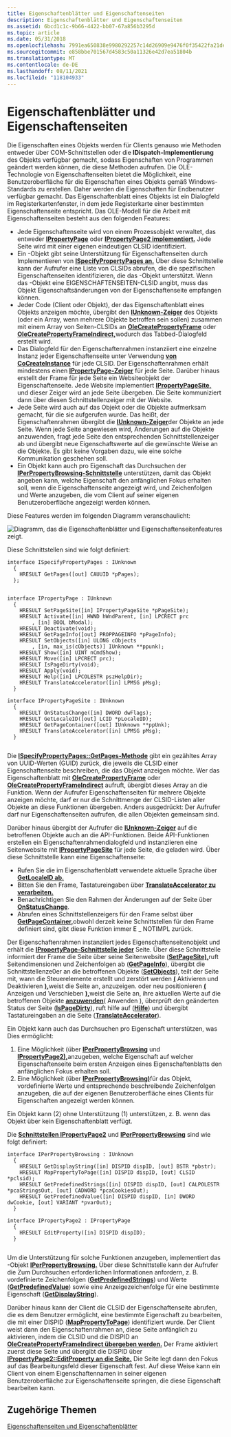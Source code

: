 ```yaml
---
title: Eigenschaftenblätter und Eigenschaftenseiten
description: Eigenschaftenblätter und Eigenschaftenseiten
ms.assetid: 6bcd1c1c-9b66-4422-bb07-67a856b3295d
ms.topic: article
ms.date: 05/31/2018
ms.openlocfilehash: 7991ea650838e9980292257c14d26909e9476f0f35422fa21deab2b0b5ecbbdd
ms.sourcegitcommit: e858bbe701567d4583c50a11326e42d7ea51804b
ms.translationtype: MT
ms.contentlocale: de-DE
ms.lasthandoff: 08/11/2021
ms.locfileid: "118104933"
---
```

# <a name="property-sheets-and-property-pages"></a>Eigenschaftenblätter und Eigenschaftenseiten

Die Eigenschaften eines Objekts werden für Clients genauso wie Methoden entweder über COM-Schnittstellen oder die **IDispatch-Implementierung** des Objekts verfügbar gemacht, sodass Eigenschaften von Programmen geändert werden können, die diese Methoden aufrufen. Die OLE-Technologie von Eigenschaftenseiten bietet die Möglichkeit, eine Benutzeroberfläche für die Eigenschaften eines Objekts gemäß Windows-Standards zu erstellen. Daher werden die Eigenschaften für Endbenutzer verfügbar gemacht. Das Eigenschaftenblatt eines Objekts ist ein Dialogfeld im Registerkartenfenster, in dem jede Registerkarte einer bestimmten Eigenschaftenseite entspricht. Das OLE-Modell für die Arbeit mit Eigenschaftenseiten besteht aus den folgenden Features:

-   Jede Eigenschaftenseite wird von einem Prozessobjekt verwaltet, das entweder [**IPropertyPage**](/windows/desktop/api/OCIdl/nn-ocidl-ipropertypage) oder [**IPropertyPage2 implementiert.**](/windows/desktop/api/OCIdl/nn-ocidl-ipropertypage2) Jede Seite wird mit einer eigenen eindeutigen CLSID identifiziert.
-   Ein -Objekt gibt seine Unterstützung für Eigenschaftenseiten durch Implementieren von [**ISpecifyPropertyPages an.**](/windows/desktop/api/OCIdl/nn-ocidl-ispecifypropertypages) Über diese Schnittstelle kann der Aufrufer eine Liste von CLSIDs abrufen, die die spezifischen Eigenschaftenseiten identifizieren, die das -Objekt unterstützt. Wenn das -Objekt eine EIGENSCHAFTENSEITEN-CLSID angibt, muss das Objekt Eigenschaftsänderungen von der Eigenschaftenseite empfangen können.
-   Jeder Code (Client oder Objekt), der das Eigenschaftenblatt eines Objekts anzeigen möchte, übergibt den [**IUnknown-Zeiger**](/windows/desktop/api/Unknwn/nn-unknwn-iunknown) des Objekts (oder ein Array, wenn mehrere Objekte betroffen sein sollen) zusammen mit einem Array von Seiten-CLSIDs an [**OleCreatePropertyFrame**](/windows/desktop/api/OleCtl/nf-olectl-olecreatepropertyframe) oder [**OleCreatePropertyFrameIndirect,**](/windows/desktop/api/OleCtl/nf-olectl-olecreatepropertyframeindirect)wodurch das Tabbed-Dialogfeld erstellt wird.
-   Das Dialogfeld für den Eigenschaftenrahmen instanziiert eine einzelne Instanz jeder Eigenschaftenseite unter Verwendung [**von CoCreateInstance**](/windows/desktop/api/combaseapi/nf-combaseapi-cocreateinstance) für jede CLSID. Der Eigenschaftenrahmen erhält mindestens einen [**IPropertyPage-Zeiger**](/windows/desktop/api/OCIdl/nn-ocidl-ipropertypage) für jede Seite. Darüber hinaus erstellt der Frame für jede Seite ein Websiteobjekt der Eigenschaftenseite. Jede Website implementiert [**IPropertyPageSite,**](/windows/desktop/api/OCIdl/nn-ocidl-ipropertypagesite) und dieser Zeiger wird an jede Seite übergeben. Die Seite kommuniziert dann über diesen Schnittstellenzeiger mit der Website.
-   Jede Seite wird auch auf das Objekt oder die Objekte aufmerksam gemacht, für die sie aufgerufen wurde. Das heißt, der Eigenschaftenrahmen übergibt die [**IUnknown-Zeiger**](/windows/desktop/api/Unknwn/nn-unknwn-iunknown)der Objekte an jede Seite. Wenn jede Seite angewiesen wird, Änderungen auf die Objekte anzuwenden, fragt jede Seite den entsprechenden Schnittstellenzeiger ab und übergibt neue Eigenschaftswerte auf die gewünschte Weise an die Objekte. Es gibt keine Vorgaben dazu, wie eine solche Kommunikation geschehen soll.
-   Ein Objekt kann auch pro Eigenschaft das Durchsuchen der [**IPerPropertyBrowsing-Schnittstelle**](/windows/desktop/api/OCIdl/nn-ocidl-iperpropertybrowsing) unterstützen, damit das Objekt angeben kann, welche Eigenschaft den anfänglichen Fokus erhalten soll, wenn die Eigenschaftenseite angezeigt wird, und Zeichenfolgen und Werte anzugeben, die vom Client auf seiner eigenen Benutzeroberfläche angezeigt werden können.

Diese Features werden im folgenden Diagramm veranschaulicht:

![Diagramm, das die Eigenschaftenblätter und Eigenschaftenseitenfeatures zeigt.](images/7ea02938-c2fc-4ad0-a8b1-25222ca890ea.png)

Diese Schnittstellen sind wie folgt definiert:

``` syntax
interface ISpecifyPropertyPages : IUnknown 
  { 
    HRESULT GetPages([out] CAUUID *pPages); 
  }; 
 
 
interface IPropertyPage : IUnknown 
  { 
    HRESULT SetPageSite([in] IPropertyPageSite *pPageSite); 
    HRESULT Activate([in] HWND hWndParent, [in] LPCRECT prc 
        , [in] BOOL bModal); 
    HRESULT Deactivate(void); 
    HRESULT GetPageInfo([out] PROPPAGEINFO *pPageInfo); 
    HRESULT SetObjects([in] ULONG cObjects 
        , [in, max_is(cObjects)] IUnknown **ppunk); 
    HRESULT Show([in] UINT nCmdShow); 
    HRESULT Move([in] LPCRECT prc); 
    HRESULT IsPageDirty(void); 
    HRESULT Apply(void); 
    HRESULT Help([in] LPCOLESTR pszHelpDir); 
    HRESULT TranslateAccelerator([in] LPMSG pMsg); 
  } 
 
interface IPropertyPageSite : IUnknown 
  { 
    HRESULT OnStatusChange([in] DWORD dwFlags); 
    HRESULT GetLocaleID([out] LCID *pLocaleID); 
    HRESULT GetPageContainer([out] IUnknown **ppUnk); 
    HRESULT TranslateAccelerator([in] LPMSG pMsg); 
  } 
 
```

Die [**ISpecifyPropertyPages::GetPages-Methode**](/windows/desktop/api/OCIdl/nf-ocidl-ispecifypropertypages-getpages) gibt ein gezähltes Array von UUID-Werten (GUID) zurück, die jeweils die CLSID einer Eigenschaftenseite beschreiben, die das Objekt anzeigen möchte. Wer das Eigenschaftenblatt mit [**OleCreatePropertyFrame**](/windows/desktop/api/OleCtl/nf-olectl-olecreatepropertyframe) oder [**OleCreatePropertyFrameIndirect**](/windows/desktop/api/OleCtl/nf-olectl-olecreatepropertyframeindirect) aufruft, übergibt dieses Array an die Funktion. Wenn der Aufrufer Eigenschaftenseiten für mehrere Objekte anzeigen möchte, darf er nur die Schnittmenge der CLSID-Listen aller Objekte an diese Funktionen übergeben. Anders ausgedrückt: Der Aufrufer darf nur Eigenschaftenseiten aufrufen, die allen Objekten gemeinsam sind.

Darüber hinaus übergibt der Aufrufer die [**IUnknown-Zeiger**](/windows/desktop/api/Unknwn/nn-unknwn-iunknown) auf die betroffenen Objekte auch an die API-Funktionen. Beide API-Funktionen erstellen ein Eigenschaftenrahmendialogfeld und instanziieren eine Seitenwebsite mit [**IPropertyPageSite**](/windows/desktop/api/OCIdl/nn-ocidl-ipropertypagesite) für jede Seite, die geladen wird. Über diese Schnittstelle kann eine Eigenschaftenseite:

-   Rufen Sie die im Eigenschaftenblatt verwendete aktuelle Sprache über [**GetLocaleID ab.**](/windows/desktop/api/OCIdl/nf-ocidl-ipropertypagesite-getlocaleid)
-   Bitten Sie den Frame, Tastatureingaben über [**TranslateAccelerator zu verarbeiten.**](/windows/desktop/api/OCIdl/nf-ocidl-ipropertypagesite-translateaccelerator)
-   Benachrichtigen Sie den Rahmen der Änderungen auf der Seite über [**OnStatusChange**](/windows/desktop/api/OCIdl/nf-ocidl-ipropertypagesite-onstatuschange).
-   Abrufen eines Schnittstellenzeigers für den Frame selbst über [**GetPageContainer,**](/windows/desktop/api/OCIdl/nf-ocidl-ipropertypagesite-getpagecontainer)obwohl derzeit keine Schnittstellen für den Frame definiert sind, gibt diese Funktion immer E \_ NOTIMPL zurück.

Der Eigenschaftenrahmen instanziiert jedes Eigenschaftenseitenobjekt und erhält die [**IPropertyPage-Schnittstelle jeder**](/windows/desktop/api/OCIdl/nn-ocidl-ipropertypage) Seite. Über diese Schnittstelle informiert der Frame die Seite über seine Seitenwebsite ([**SetPageSite),**](/windows/desktop/api/OCIdl/nf-ocidl-ipropertypage-setpagesite)ruft Seitendimensionen und Zeichenfolgen ab ([**GetPageInfo**](/windows/desktop/api/OCIdl/nf-ocidl-ipropertypage-getpageinfo)), übergibt die Schnittstellenze0er an die betroffenen Objekte ([**SetObjects**](/windows/desktop/api/OCIdl/nf-ocidl-ipropertypage-setobjects)), teilt der Seite mit, wann die Steuerelemente erstellt und zerstört werden [**(**](/windows/desktop/api/OCIdl/nf-ocidl-ipropertypage-activate) Aktivieren und Deaktivieren [**),**](/windows/desktop/api/OCIdl/nf-ocidl-ipropertypage-deactivate)weist die Seite an, anzuzeigen. oder neu positionieren [**(**](/windows/desktop/api/OCIdl/nf-ocidl-ipropertypage-show) Anzeigen und Verschieben [**),**](/windows/desktop/api/OCIdl/nf-ocidl-ipropertypage-move)weist die Seite an, ihre aktuellen Werte auf die betroffenen Objekte [**anzuwenden**](/windows/desktop/api/OCIdl/nf-ocidl-ipropertypage-apply)( Anwenden ), überprüft den geänderten Status der Seite ([**IsPageDirty**](/windows/desktop/api/OCIdl/nf-ocidl-ipropertypage-ispagedirty)), ruft hilfe auf ([**Hilfe**](/windows/desktop/api/OCIdl/nf-ocidl-ipropertypage-help)) und übergibt Tastatureingaben an die Seite ([**TranslateAccelerator**](/windows/desktop/api/OCIdl/nf-ocidl-ipropertypage-translateaccelerator)).

Ein Objekt kann auch das Durchsuchen pro Eigenschaft unterstützen, was Dies ermöglicht:

1.  Eine Möglichkeit (über [**IPerPropertyBrowsing**](/windows/desktop/api/OCIdl/nn-ocidl-iperpropertybrowsing) und [**IPropertyPage2),**](/windows/desktop/api/OCIdl/nn-ocidl-ipropertypage2)anzugeben, welche Eigenschaft auf welcher Eigenschaftenseite beim ersten Anzeigen eines Eigenschaftenblatts den anfänglichen Fokus erhalten soll.
2.  Eine Möglichkeit (über [**IPerPropertyBrowsing)**](/windows/desktop/api/OCIdl/nn-ocidl-iperpropertybrowsing)für das Objekt, vordefinierte Werte und entsprechende beschreibende Zeichenfolgen anzugeben, die auf der eigenen Benutzeroberfläche eines Clients für Eigenschaften angezeigt werden können.

Ein Objekt kann (2) ohne Unterstützung (1) unterstützen, z. B. wenn das Objekt über kein Eigenschaftenblatt verfügt.

Die [**Schnittstellen IPropertyPage2**](/windows/desktop/api/OCIdl/nn-ocidl-ipropertypage2) und [**IPerPropertyBrowsing**](/windows/desktop/api/OCIdl/nn-ocidl-iperpropertybrowsing) sind wie folgt definiert:

``` syntax
interface IPerPropertyBrowsing : IUnknown 
  { 
    HRESULT GetDisplayString([in] DISPID dispID, [out] BSTR *pbstr); 
    HRESULT MapPropertyToPage([in] DISPID dispID, [out] CLSID *pclsid); 
    HRESULT GetPredefinedStrings([in] DISPID dispID, [out] CALPOLESTR *pcaStringsOut, [out] CADWORD *pcaCookiesOut); 
    HRESULT GetPredefinedValue([in] DISPID dispID, [in] DWORD dwCookie, [out] VARIANT *pvarOut); 
  } 
 
interface IPropertyPage2 : IPropertyPage 
  { 
    HRESULT EditProperty([in] DISPID dispID); 
  } 
 
```

Um die Unterstützung für solche Funktionen anzugeben, implementiert das -Objekt [**IPerPropertyBrowsing.**](/windows/desktop/api/OCIdl/nn-ocidl-iperpropertybrowsing) Über diese Schnittstelle kann der Aufrufer die Zum Durchsuchen erforderlichen Informationen anfordern, z. B. vordefinierte Zeichenfolgen ([**GetPredefinedStrings**](/windows/desktop/api/OCIdl/nf-ocidl-iperpropertybrowsing-getpredefinedstrings)) und Werte ([**GetPredefinedValue**](/windows/desktop/api/OCIdl/nf-ocidl-iperpropertybrowsing-getpredefinedvalue)) sowie eine Anzeigezeichenfolge für eine bestimmte Eigenschaft ([**GetDisplayString**](/windows/desktop/api/OCIdl/nf-ocidl-iperpropertybrowsing-getdisplaystring)).

Darüber hinaus kann der Client die CLSID der Eigenschaftenseite abrufen, die es dem Benutzer ermöglicht, eine bestimmte Eigenschaft zu bearbeiten, die mit einer DISPID ([**MapPropertyToPage**](/windows/desktop/api/OCIdl/nf-ocidl-iperpropertybrowsing-mappropertytopage)) identifiziert wurde. Der Client weist dann den Eigenschaftenrahmen an, diese Seite anfänglich zu aktivieren, indem die CLSID und die DISPID an [**OleCreatePropertyFrameIndirect übergeben werden.**](/windows/desktop/api/OleCtl/nf-olectl-olecreatepropertyframeindirect) Der Frame aktiviert zuerst diese Seite und übergibt die DISPID über [**IPropertyPage2::EditProperty an die Seite.**](/windows/desktop/api/OCIdl/nf-ocidl-ipropertypage2-editproperty) Die Seite legt dann den Fokus auf das Bearbeitungsfeld dieser Eigenschaft fest. Auf diese Weise kann ein Client von einem Eigenschaftennamen in seiner eigenen Benutzeroberfläche zur Eigenschaftenseite springen, die diese Eigenschaft bearbeiten kann.

## <a name="related-topics"></a>Zugehörige Themen

<dl> <dt>

[Eigenschaftenseiten und Eigenschaftenblätter](property-pages-and-property-sheets.md)
</dt> </dl>

 

 




